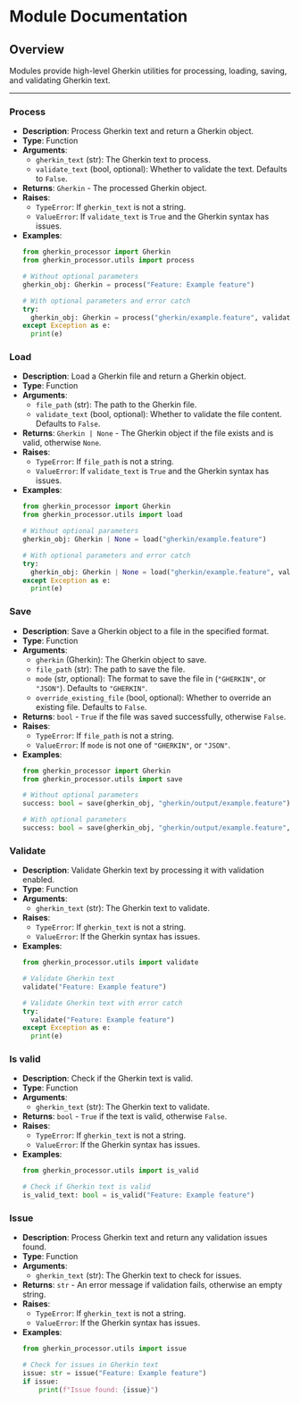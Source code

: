 # Module Documentation

## Overview

Modules provide high-level Gherkin utilities for processing, loading, saving, and validating Gherkin text.

---

### Process

- **Description**: Process Gherkin text and return a Gherkin object.
- **Type**: Function
- **Arguments**:
  - `gherkin_text` (str): The Gherkin text to process.
  - `validate_text` (bool, optional): Whether to validate the text. Defaults to `False`.
- **Returns**: `Gherkin` - The processed Gherkin object.
- **Raises**:
  - `TypeError`: If `gherkin_text` is not a string.
  - `ValueError`: If `validate_text` is `True` and the Gherkin syntax has issues.
- **Examples**:
  ```python
  from gherkin_processor import Gherkin
  from gherkin_processor.utils import process

  # Without optional parameters
  gherkin_obj: Gherkin = process("Feature: Example feature")

  # With optional parameters and error catch
  try:
    gherkin_obj: Gherkin = process("gherkin/example.feature", validate_text=True)
  except Exception as e:
    print(e)
  ```

### Load

- **Description**: Load a Gherkin file and return a Gherkin object.
- **Type**: Function
- **Arguments**:
  - `file_path` (str): The path to the Gherkin file.
  - `validate_text` (bool, optional): Whether to validate the file content. Defaults to `False`.
- **Returns**: `Gherkin | None` - The Gherkin object if the file exists and is valid, otherwise `None`.
- **Raises**:
  - `TypeError`: If `file_path` is not a string.
  - `ValueError`: If `validate_text` is `True` and the Gherkin syntax has issues.
- **Examples**:
  ```python
  from gherkin_processor import Gherkin
  from gherkin_processor.utils import load

  # Without optional parameters
  gherkin_obj: Gherkin | None = load("gherkin/example.feature")

  # With optional parameters and error catch
  try:
    gherkin_obj: Gherkin | None = load("gherkin/example.feature", validate_text=True)
  except Exception as e:
    print(e)
  ```

### Save

- **Description**: Save a Gherkin object to a file in the specified format.
- **Type**: Function
- **Arguments**:
  - `gherkin` (Gherkin): The Gherkin object to save.
  - `file_path` (str): The path to save the file.
  - `mode` (str, optional): The format to save the file in (`"GHERKIN"`, or `"JSON"`). Defaults to `"GHERKIN"`.
  - `override_existing_file` (bool, optional): Whether to override an existing file. Defaults to `False`.
- **Returns**: `bool` - `True` if the file was saved successfully, otherwise `False`.
- **Raises**:
  - `TypeError`: If `file_path` is not a string.
  - `ValueError`: If `mode` is not one of `"GHERKIN"`, or `"JSON"`.
- **Examples**:
  ```python
  from gherkin_processor import Gherkin
  from gherkin_processor.utils import save

  # Without optional parameters
  success: bool = save(gherkin_obj, "gherkin/output/example.feature")

  # With optional parameters
  success: bool = save(gherkin_obj, "gherkin/output/example.feature", mode="JSON", override_existing_file=True)
  ```

### Validate

- **Description**: Validate Gherkin text by processing it with validation enabled.
- **Type**: Function
- **Arguments**:
  - `gherkin_text` (str): The Gherkin text to validate.
- **Raises**:
  - `TypeError`: If `gherkin_text` is not a string.
  - `ValueError`: If the Gherkin syntax has issues.
- **Examples**:
  ```python
  from gherkin_processor.utils import validate

  # Validate Gherkin text
  validate("Feature: Example feature")

  # Validate Gherkin text with error catch
  try:
    validate("Feature: Example feature")
  except Exception as e:
    print(e)
  ```

### Is valid

- **Description**: Check if the Gherkin text is valid.
- **Type**: Function
- **Arguments**:
  - `gherkin_text` (str): The Gherkin text to validate.
- **Returns**: `bool` - `True` if the text is valid, otherwise `False`.
- **Raises**:
  - `TypeError`: If `gherkin_text` is not a string.
  - `ValueError`: If the Gherkin syntax has issues.
- **Examples**:
  ```python
  from gherkin_processor.utils import is_valid

  # Check if Gherkin text is valid
  is_valid_text: bool = is_valid("Feature: Example feature")
  ```

### Issue

- **Description**: Process Gherkin text and return any validation issues found.
- **Type**: Function
- **Arguments**:
  - `gherkin_text` (str): The Gherkin text to check for issues.
- **Returns**: `str` - An error message if validation fails, otherwise an empty string.
- **Raises**:
  - `TypeError`: If `gherkin_text` is not a string.
  - `ValueError`: If the Gherkin syntax has issues.
- **Examples**:
  ```python
  from gherkin_processor.utils import issue

  # Check for issues in Gherkin text
  issue: str = issue("Feature: Example feature")
  if issue:
      print(f"Issue found: {issue}")
  ```
